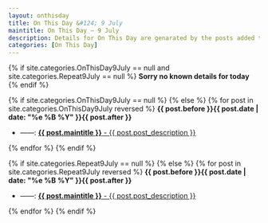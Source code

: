 ```yaml
---
layout: onthisday
title: On This Day &#124; 9 July
maintitle: On This Day — 9 July
description: Details for On This Day are genarated by the posts added to the website so the content is subject to changes/updates over time.
categories: [On This Day]
---
```


{% if site.categories.OnThisDay9July == null and site.categories.Repeat9July == null %}
<strong>Sorry no known details for today</strong>
{% endif %}

{% if site.categories.OnThisDay9July == null %}
{% else %}
{% for post in site.categories.OnThisDay9July reversed %}
<strong>{{ post.before }}{{ post.date | date: "%e %B %Y" }}{{ post.after }}</strong>
<ul>
<li> ——: <a class="{{ post.class }}" href="{{ post.url }}"><strong>{{ post.maintitle }}</strong> - {{ post.post_description }}</a></li>
</ul>
{% endfor %}
{% endif %}

{% if site.categories.Repeat9July == null %}
{% else %}
{% for post in site.categories.Repeat9July reversed %}
<strong>{{ post.before }}{{ post.date | date: "%e %B %Y" }}{{ post.after }}</strong>
<ul>
<li> ——: <a class="{{ post.class }}" href="{{ post.url }}"><strong>{{ post.maintitle }}</strong> - {{ post.post_description }}</a></li>
</ul>
{% endfor %}
{% endif %}

